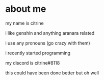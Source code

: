 # about me 

my name is citrine

i like genshin and anything aranara related

i use any pronouns (go crazy with them)

i recently started programming

my discord is citrine#8118

this could have been done better but oh well
